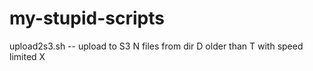# my-stupid-scripts

upload2s3.sh -- upload to S3 N files from dir D older than T with speed limited X
